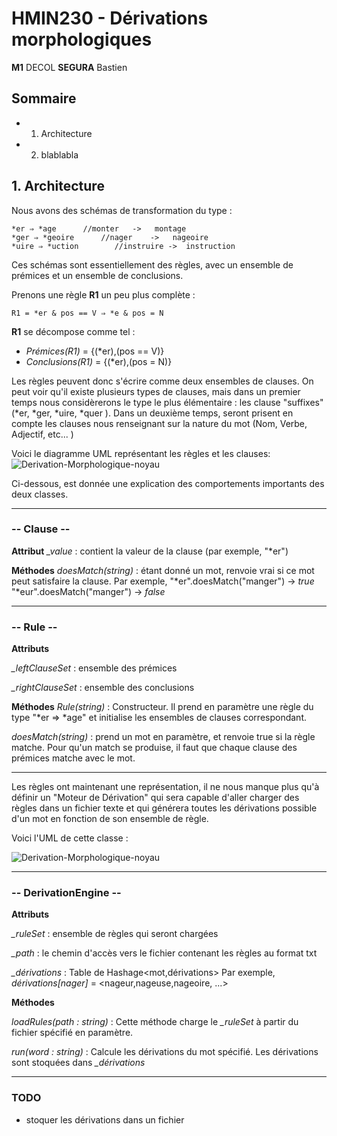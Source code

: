 ﻿
# HMIN230 - Dérivations morphologiques
**M1** DECOL
**SEGURA** Bastien
## Sommaire

* 1. Architecture
* 2. blablabla



## 1. Architecture
Nous avons des schémas de transformation du type :

	*er ⇒ *age		//monter   ->   montage
	*ger ⇒ *geoire     	//nager    ->   nageoire
	*uire ⇒ *uction        //instruire ->  instruction
Ces schémas sont essentiellement des règles, avec un ensemble de prémices et un ensemble de conclusions.

Prenons une règle **R1** un peu plus complète : 
	
	R1 = *er & pos == V ⇒ *e & pos = N  
**R1** se décompose comme tel :
* *Prémices(R1)* =  {(*er),(pos == V)}
*  *Conclusions(R1)* = {(*er),(pos = N)}

Les règles peuvent donc s'écrire comme deux ensembles de clauses. On peut voir qu'il existe plusieurs types de clauses, mais dans un premier temps nous considèrerons le type le plus élémentaire : les clause "suffixes" (*er, *ger, *uire, *quer ). 
Dans un deuxième temps, seront prisent en compte les clauses nous renseignant sur la nature du mot (Nom, Verbe, Adjectif, etc... )

Voici le diagramme UML représentant les règles et les clauses:
![Derivation-Morphologique-noyau](https://i.ibb.co/WsncXN2/UML-Derivation-Morphologique-noyau.png)

Ci-dessous, est donnée une explication des comportements importants des deux classes.

-----

### -- Clause --
**Attribut**
*_value* : contient la valeur de la clause (par exemple, "*er")

**Méthodes**
*doesMatch(string)* : étant donné un mot, renvoie vrai si ce mot peut satisfaire la clause. 
Par exemple, 
"*er".doesMatch("manger") -> *true*
 "*eur".doesMatch("manger") -> *false*

------------

### -- Rule --
**Attributs**

*_leftClauseSet* : ensemble des prémices 

*_rightClauseSet* : ensemble des conclusions

**Méthodes**
*Rule(string)*  : Constructeur. Il prend en paramètre une règle du type "*er ⇒ *age" et initialise les ensembles de clauses correspondant.

*doesMatch(string)* : prend un mot en paramètre, et renvoie true si la règle matche. Pour qu'un match se produise, il faut que chaque clause des prémices matche avec le mot.	


--------

Les règles ont maintenant une représentation, il ne nous manque plus qu'à définir un "Moteur de Dérivation" qui sera capable d'aller charger des règles dans un fichier texte et qui générera toutes les dérivations possible d'un mot en fonction de son ensemble de règle. 

Voici l'UML de cette classe : 

![Derivation-Morphologique-noyau](https://i.ibb.co/d7sZcnz/UML-Derivation-Morphologique-engine.png)


-----

### -- DerivationEngine --
**Attributs**

*_ruleSet* : ensemble de règles qui seront chargées

*_path* : le chemin d'accès vers le fichier contenant les règles au format txt

*_dérivations* : Table de Hashage<mot,dérivations> 
Par exemple, *dérivations[nager]* = <nageur,nageuse,nageoire, ...>

**Méthodes**

*loadRules(path : string)* : Cette méthode charge le *_ruleSet* à partir du fichier spécifié en paramètre.

*run(word : string)* : Calcule les dérivations du mot spécifié. Les dérivations sont stoquées dans *_dérivations*



------------


### TODO
* stoquer les dérivations dans un fichier

